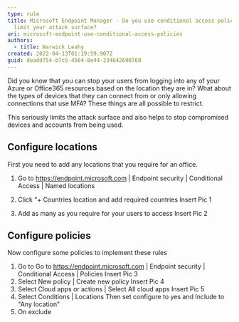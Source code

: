 ```yaml
---
type: rule
title: Microsoft Endpoint Manager - Do you use conditional access policies to
  limit your attack surface?
uri: microsoft-endpoint-use-conditional-access-policies
authors:
  - title: Warwick Leahy
created: 2022-04-13T01:19:59.907Z
guid: deadd754-b7c5-4564-8e44-234642690769
---
```

Did you know that you can stop your users from logging into any of your Azure or Office365 resources based on the location they are in?  What about the types of devices that they can connect from or only allowing connections that use MFA? These things are all possible to restrict.

This seriously limits the attack surface and also helps to stop compromised devices and accounts from being used.
                        
<!--endintro-->

## Configure locations
First you need to add any locations that you require for an office. 
1. Go to https://endpoint.microsoft.com | Endpoint security | Conditional Access | Named locations

2. Click "+ Countries location and add required countries
Insert Pic 1
3. Add as many as you require for your users to access
Insert Pic 2
## Configure policies
Now configure some policies to implement these rules
1. Go to Go to https://endpoint.microsoft.com | Endpoint security | Conditional Access | Policies
Insert Pic 3
2. Select New policy | Create new policy
Insert Pic 4
3. Select Cloud apps or actions | Select All cloud apps
Insert Pic 5
4. Select Conditions | Locations 
Then set configure to yes and Include to "Any location"
5. On exclude 
